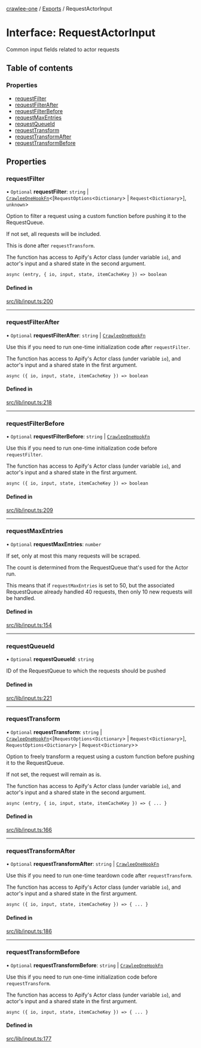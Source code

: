 [crawlee-one](../README.md) / [Exports](../modules.md) / RequestActorInput

# Interface: RequestActorInput

Common input fields related to actor requests

## Table of contents

### Properties

- [requestFilter](RequestActorInput.md#requestfilter)
- [requestFilterAfter](RequestActorInput.md#requestfilterafter)
- [requestFilterBefore](RequestActorInput.md#requestfilterbefore)
- [requestMaxEntries](RequestActorInput.md#requestmaxentries)
- [requestQueueId](RequestActorInput.md#requestqueueid)
- [requestTransform](RequestActorInput.md#requesttransform)
- [requestTransformAfter](RequestActorInput.md#requesttransformafter)
- [requestTransformBefore](RequestActorInput.md#requesttransformbefore)

## Properties

### requestFilter

• `Optional` **requestFilter**: `string` \| [`CrawleeOneHookFn`](../modules.md#crawleeonehookfn)<[`RequestOptions`<`Dictionary`\> \| `Request`<`Dictionary`\>], `unknown`\>

Option to filter a request using a custom function before pushing it to the RequestQueue.

If not set, all requests will be included.

This is done after `requestTransform`.

The function has access to Apify's Actor class (under variable `io`), and actor's input
and a shared state in the second argument.

`async (entry, { io, input, state, itemCacheKey }) => boolean`

#### Defined in

[src/lib/input.ts:200](https://github.com/JuroOravec/crawlee-one/blob/a1c29c5/src/lib/input.ts#L200)

___

### requestFilterAfter

• `Optional` **requestFilterAfter**: `string` \| [`CrawleeOneHookFn`](../modules.md#crawleeonehookfn)

Use this if you need to run one-time initialization code after `requestFilter`.

The function has access to Apify's Actor class (under variable `io`), and actor's input
and a shared state in the first argument.

`async ({ io, input, state, itemCacheKey }) => boolean`

#### Defined in

[src/lib/input.ts:218](https://github.com/JuroOravec/crawlee-one/blob/a1c29c5/src/lib/input.ts#L218)

___

### requestFilterBefore

• `Optional` **requestFilterBefore**: `string` \| [`CrawleeOneHookFn`](../modules.md#crawleeonehookfn)

Use this if you need to run one-time initialization code before `requestFilter`.

The function has access to Apify's Actor class (under variable `io`), and actor's input
and a shared state in the first argument.

`async ({ io, input, state, itemCacheKey }) => boolean`

#### Defined in

[src/lib/input.ts:209](https://github.com/JuroOravec/crawlee-one/blob/a1c29c5/src/lib/input.ts#L209)

___

### requestMaxEntries

• `Optional` **requestMaxEntries**: `number`

If set, only at most this many requests will be scraped.

The count is determined from the RequestQueue that's used for the Actor run.

This means that if `requestMaxEntries` is set to 50, but the
associated RequestQueue already handled 40 requests, then only 10 new requests
will be handled.

#### Defined in

[src/lib/input.ts:154](https://github.com/JuroOravec/crawlee-one/blob/a1c29c5/src/lib/input.ts#L154)

___

### requestQueueId

• `Optional` **requestQueueId**: `string`

ID of the RequestQueue to which the requests should be pushed

#### Defined in

[src/lib/input.ts:221](https://github.com/JuroOravec/crawlee-one/blob/a1c29c5/src/lib/input.ts#L221)

___

### requestTransform

• `Optional` **requestTransform**: `string` \| [`CrawleeOneHookFn`](../modules.md#crawleeonehookfn)<[`RequestOptions`<`Dictionary`\> \| `Request`<`Dictionary`\>], `RequestOptions`<`Dictionary`\> \| `Request`<`Dictionary`\>\>

Option to freely transform a request using a custom function before pushing it to the RequestQueue.

If not set, the request will remain as is.

The function has access to Apify's Actor class (under variable `io`), and actor's input
and a shared state in the second argument.

`async (entry, { io, input, state, itemCacheKey }) => { ... }`

#### Defined in

[src/lib/input.ts:166](https://github.com/JuroOravec/crawlee-one/blob/a1c29c5/src/lib/input.ts#L166)

___

### requestTransformAfter

• `Optional` **requestTransformAfter**: `string` \| [`CrawleeOneHookFn`](../modules.md#crawleeonehookfn)

Use this if you need to run one-time teardown code after `requestTransform`.

The function has access to Apify's Actor class (under variable `io`), and actor's input
and a shared state in the first argument.

`async ({ io, input, state, itemCacheKey }) => { ... }`

#### Defined in

[src/lib/input.ts:186](https://github.com/JuroOravec/crawlee-one/blob/a1c29c5/src/lib/input.ts#L186)

___

### requestTransformBefore

• `Optional` **requestTransformBefore**: `string` \| [`CrawleeOneHookFn`](../modules.md#crawleeonehookfn)

Use this if you need to run one-time initialization code before `requestTransform`.

The function has access to Apify's Actor class (under variable `io`), and actor's input
and a shared state in the first argument.

`async ({ io, input, state, itemCacheKey }) => { ... }`

#### Defined in

[src/lib/input.ts:177](https://github.com/JuroOravec/crawlee-one/blob/a1c29c5/src/lib/input.ts#L177)
